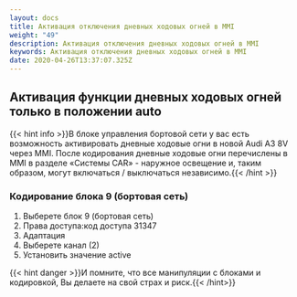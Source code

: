```yaml
---
layout: docs
title: Активация отключения дневных ходовых огней в MMI
weight: "49"
description: Активация отключения дневных ходовых огней в MMI
keywords: Активация отключения дневных ходовых огней в MMI
date: 2020-04-26T13:37:07.325Z
---
```

## Активация функции дневных ходовых огней только в положении auto

{{< hint info >}}В блоке управления бортовой сети у вас есть возможность активировать дневные ходовые огни в новой Audi A3 8V через MMI. После кодирования дневные ходовые огни перечислены в MMI в разделе «Системы CAR» - наружное освещение и, таким образом, могут включаться / выключаться независимо.{{< /hint >}}

### **Кодирование блока 9 (бортовая сеть)**

1. Выберете блок 9 (бортовая сеть)
1. Права доступа:код доступа 31347
1. Адаптация
1. Выберете канал (2)
1. Установить значение active

{{< hint danger >}}И помните, что все манипуляции с блоками и кодировкой, Вы делаете на свой страх и риск.{{< /hint>}}